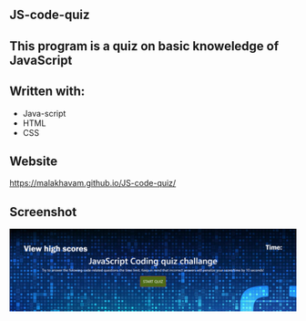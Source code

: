## JS-code-quiz

## This program is a quiz on basic knoweledge of JavaScript 

## Written with:

* Java-script
* HTML
* CSS

## Website

https://malakhavam.github.io/JS-code-quiz/

## Screenshot

![Mockup-image](assets/images/malakhavam.github.io_JS-code-quiz_.png)
